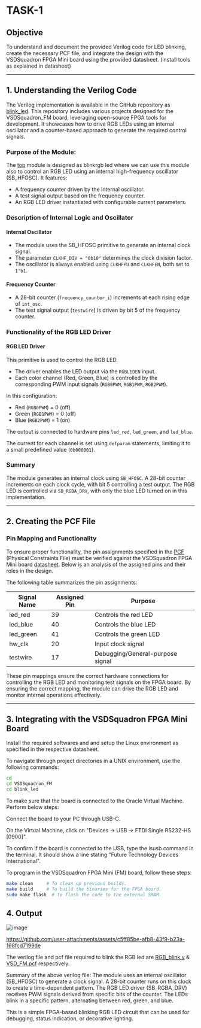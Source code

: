 # TASK-1

## Objective
To understand and document the provided Verilog code for LED blinking, create the necessary PCF file, and integrate the design with the VSDSquadron FPGA Mini board using the provided datasheet. (install tools as explained in datasheet)

---

## 1. Understanding the Verilog Code

The Verilog implementation is available in the GitHub repository as [blink_led](https://github.com/sribalaji-16/VSDSquadron_FPGA_mini/tree/main/Task_1_Files/blink_led). This repository includes various projects designed for the VSDSquadron_FM board, leveraging open-source FPGA tools for development. It showcases how to drive RGB LEDs using an internal oscillator and a counter-based approach to generate the required control signals.

### Purpose of the Module:
The [top](https://github.com/sribalaji-16/VSDSquadron_FPGA_mini/blob/main/Task_1_Files/blink_led/rgb_blink.v) module is designed as blinkrgb led where we can use this module also to control an RGB LED using an internal high-frequency oscillator (SB_HFOSC). It features:

- A frequency counter driven by the internal oscillator.
- A test signal output based on the frequency counter.
- An RGB LED driver instantiated with configurable current parameters.

### Description of Internal Logic and Oscillator

#### Internal Oscillator
- The module uses the SB_HFOSC primitive to generate an internal clock signal.
- The parameter `CLKHF_DIV = "0b10"` determines the clock division factor.
- The oscillator is always enabled using `CLKHFPU` and `CLKHFEN`, both set to `1'b1`.

#### Frequency Counter
- A 28-bit counter (`frequency_counter_i`) increments at each rising edge of `int_osc`.
- The test signal output (`testwire`) is driven by bit 5 of the frequency counter.

### Functionality of the RGB LED Driver

#### RGB LED Driver
This primitive is used to control the RGB LED.

- The driver enables the LED output via the `RGBLEDEN` input.
- Each color channel (Red, Green, Blue) is controlled by the corresponding PWM input signals (`RGB0PWM`, `RGB1PWM`, `RGB2PWM`).

In this configuration:

- Red (`RGB0PWM`) = 0 (off)
- Green (`RGB1PWM`) = 0 (off)
- Blue (`RGB2PWM`) = 1 (on)

The output is connected to hardware pins `led_red`, `led_green`, and `led_blue`.

The current for each channel is set using `defparam` statements, limiting it to a small predefined value (`0b000001`).

### Summary
The module generates an internal clock using `SB_HFOSC`. A 28-bit counter increments on each clock cycle, with bit 5 controlling a test output. The RGB LED is controlled via `SB_RGBA_DRV`, with only the blue LED turned on in this implementation.

---

## 2. Creating the PCF File

### Pin Mapping and Functionality
To ensure proper functionality, the pin assignments specified in the [PCF](https://github.com/sribalaji-16/VSDSquadron_FPGA_mini/blob/main/Task_1_Files/blink_led/VSDSquadronFM.pcf) (Physical Constraints File) must be verified against the VSDSquadron FPGA Mini board [datasheet](https://github.com/sribalaji-16/VSDSquadron_FPGA_mini/blob/main/Task_1_Files/iCE40%20UltraPlus%20Family%20Data%20Sheet.pdf). Below is an analysis of the assigned pins and their roles in the design.

The following table summarizes the pin assignments:

| Signal Name | Assigned Pin | Purpose                     |
|-------------|---------------|------------------------------|
| led_red     | 39            | Controls the red LED         |
| led_blue    | 40            | Controls the blue LED        |
| led_green   | 41            | Controls the green LED       |
| hw_clk      | 20            | Input clock signal           |
| testwire    | 17            | Debugging/General-purpose signal |

These pin mappings ensure the correct hardware connections for controlling the RGB LED and monitoring test signals on the FPGA board. By ensuring the correct mapping, the module can drive the RGB LED and monitor internal operations effectively.

---

## 3. Integrating with the VSDSquadron FPGA Mini Board

Install the required softwares and and setup the Linux environment as specified in the respective datasheet.

To navigate through project directories in a UNIX environment, use the following commands:

```sh
cd
cd VSDSquadron_FM
cd blink_led
```
To make sure that the board is connected to the Oracle Virtual Machine. Perform below steps:

Connect the board to your PC through USB-C.

On the Virtual Machine, click on "Devices → USB → FTDI Single RS232-HS [0900]".

To confirm if the board is connected to the USB, type the lsusb command in the terminal. It should show a line stating "Future Technology Devices International".

To program in the VSDSquadron FPGA Mini (FM) board, follow these steps:
```sh
make clean     # To clean up previous builds.
make build     # To build the binaries for the FPGA board.
sudo make flash  # To flash the code to the external SRAM.
```
## 4. Output

![image](https://github.com/user-attachments/assets/237764d1-5697-49b5-bd7e-a75d7eb0f303)


https://github.com/user-attachments/assets/c5ff85be-afb8-43f9-b23a-168fcd7199de


The verilog file and pcf file required to blink the RGB led are [RGB_blink.v](https://github.com/sribalaji-16/VSDSquadron_FPGA_mini/blob/main/Task_1_Files/blink_led/rgb_blink.v) & [VSD_FM.pcf](https://github.com/sribalaji-16/VSDSquadron_FPGA_mini/blob/main/Task_1_Files/blink_led/VSDSquadronFM.pcf) respectively.

Summary of the above verilog file:
The module uses an internal oscillator (SB_HFOSC) to generate a clock signal.
A 28-bit counter runs on this clock to create a time-dependent pattern.
The RGB LED driver (SB_RGBA_DRV) receives PWM signals derived from specific bits of the counter.
The LEDs blink in a specific pattern, alternating between red, green, and blue.

This is a simple FPGA-based blinking RGB LED circuit that can be used for debugging, status indication, or decorative lighting.

